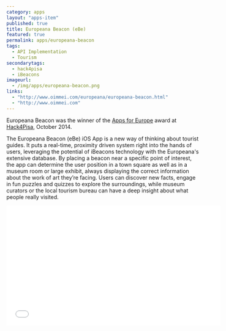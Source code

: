 ```yaml
---
category: apps
layout: "apps-item"
published: true
title: Europeana Beacon (eBe)
featured: true
permalink: apps/europeana-beacon
tags: 
  - API Implementation
  - Tourism
secondarytags:
  - hack4pisa
  - iBeacons
imageurl: 
  - /img/apps/europeana-beacon.png
links: 
  - "http://www.oimmei.com/europeana/europeana-beacon.html"
  - "http://www.oimmei.com"
---
```

Europeana Beacon was the winner of the [Apps for Europe](http://www.appsforeurope.eu/) award at [Hack4Pisa](http://www.eventbrite.co.uk/e/hack4pisa-registration-12152387117), October 2014.

The Europeana Beacon (eBe) iOS App is a new way of thinking about tourist guides. It puts a real-time, proximity driven system right into the hands of users, leveraging the potential of iBeacons technology with the Europeana's extensive database. By placing a beacon near a specific point of interest, the app can determine the user position in a town square as well as in a museum room or large exhibit, always displaying the correct information about the work of art they’re facing. Users can discover new facts, engage in fun puzzles and quizzes to explore the surroundings, while museum curators or the local tourism bureau can have a deep insight about what people really visited.

<iframe width="560" height="315" src="//www.youtube.com/embed/O-SAevguZW4" frameborder="0" allowfullscreen></iframe>
